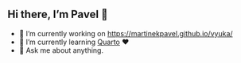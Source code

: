 ## Hi there, I’m Pavel 👋

- 🔭 I’m currently working on <https://martinekpavel.github.io/vyuka/>
- 🌱 I’m currently learning [Quarto](https://quarto.org/) ❤️
- 💬 Ask me about anything.
